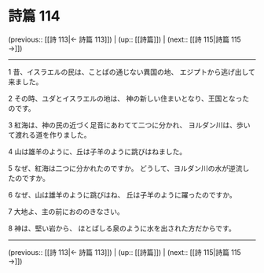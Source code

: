 # 詩篇 114

(previous:: [[詩 113|← 詩篇 113]]) | (up:: [[詩篇]]) | (next:: [[詩 115|詩篇 115 →]])

***


1 昔、イスラエルの民は、ことばの通じない異国の地、 エジプトから逃げ出して来ました。 

2 その時、ユダとイスラエルの地は、 神の新しい住まいとなり、王国となったのです。 

3 紅海は、神の民の近づく足音にあわてて二つに分かれ、 ヨルダン川は、歩いて渡れる道を作りました。 

4 山は雄羊のように、丘は子羊のように跳びはねました。 

5 なぜ、紅海は二つに分かれたのですか。 どうして、ヨルダン川の水が逆流したのですか。 

6 なぜ、山は雄羊のように跳びはね、 丘は子羊のように躍ったのですか。 

7 大地よ、主の前におののきなさい。 

8 神は、堅い岩から、 ほとばしる泉のように水を出された方だからです。

***

(previous:: [[詩 113|← 詩篇 113]]) | (up:: [[詩篇]]) | (next:: [[詩 115|詩篇 115 →]])

